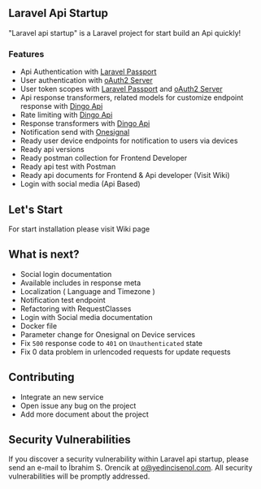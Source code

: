## Laravel Api Startup

"Laravel api startup" is a Laravel project for start build an Api quickly! 

### Features

- Api Authentication with [Laravel Passport](https://laravel.com/docs/5.4/passport)
- User authentication with [oAuth2 Server](https://github.com/thephpleague/oauth2-server)
- User token scopes with  [Laravel Passport](https://laravel.com/docs/5.4/passport) and  [oAuth2 Server](https://github.com/thephpleague/oauth2-server)
- Api response transformers, related models for customize endpoint response with [Dingo Api](https://github.com/dingo/api)
- Rate limiting with [Dingo Api](https://github.com/dingo/api)
- Response transformers with [Dingo Api](https://github.com/dingo/api)
- Notification send with [Onesignal](https://github.com/berkayk/laravel-onesignal)
- Ready user device endpoints for notification to users via devices
- Ready api versions
- Ready postman collection for Frontend Developer
- Ready api test with Postman  
- Ready api documents for Frontend & Api developer (Visit Wiki)
- Login with social media (Api Based)

## Let's Start

For start installation please visit Wiki page

## What is next?
- Social login documentation
- Available includes in response meta
- Localization ( Language and Timezone )
- Notification test endpoint
- Refactoring with RequestClasses
- Login with Social media documentation
- Docker file
- Parameter change for Onesignal on Device services
- Fix `500` response code to `401` on   `Unauthenticated` state
- Fix 0 data problem in urlencoded requests for update requests

## Contributing

- Integrate an new service
- Open issue any bug on the project
- Add more document about the project

## Security Vulnerabilities

If you discover a security vulnerability within Laravel api startup, please send an e-mail to İbrahim S. Orencik at o@yedincisenol.com. All security vulnerabilities will be promptly addressed.
